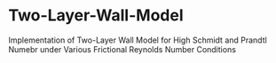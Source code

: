 # Two-Layer-Wall-Model
Implementation of Two-Layer Wall Model for High Schmidt and Prandtl Numebr under Various Frictional Reynolds Number Conditions
